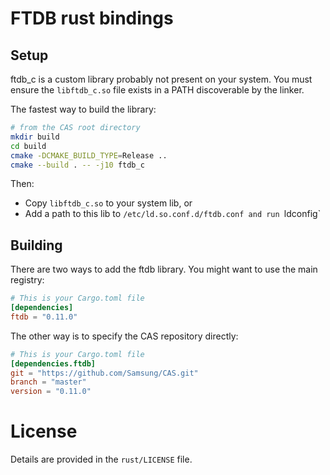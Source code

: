 # FTDB rust bindings

## Setup

ftdb_c is a custom library probably not present on your system. You must 
ensure the `libftdb_c.so` file exists in a PATH discoverable by the linker.

The fastest way to build the library:

```bash
# from the CAS root directory
mkdir build
cd build
cmake -DCMAKE_BUILD_TYPE=Release ..
cmake --build . -- -j10 ftdb_c
```

Then:
- Copy `libftdb_c.so` to your system lib, or
- Add a path to this lib to `/etc/ld.so.conf.d/ftdb.conf and run `ldconfig`

## Building

There are two ways to add the ftdb library. You might want to use the main 
registry:

```toml
# This is your Cargo.toml file
[dependencies]
ftdb = "0.11.0"
```

The other way is to specify the CAS repository directly:

```toml
# This is your Cargo.toml file
[dependencies.ftdb]
git = "https://github.com/Samsung/CAS.git"
branch = "master"
version = "0.11.0"
```

# License

Details are provided in the `rust/LICENSE` file.
